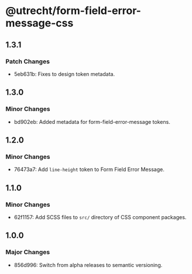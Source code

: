 # @utrecht/form-field-error-message-css

## 1.3.1

### Patch Changes

- 5eb631b: Fixes to design token metadata.

## 1.3.0

### Minor Changes

- bd902eb: Added metadata for form-field-error-message tokens.

## 1.2.0

### Minor Changes

- 76473a7: Add `line-height` token to Form Field Error Message.

## 1.1.0

### Minor Changes

- 62f1157: Add SCSS files to `src/` directory of CSS component packages.

## 1.0.0

### Major Changes

- 856d996: Switch from alpha releases to semantic versioning.
